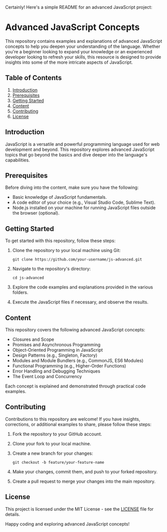 Certainly! Here's a simple README for an advanced JavaScript project:

# Advanced JavaScript Concepts

This repository contains examples and explanations of advanced JavaScript concepts to help you deepen your understanding of the language. Whether you're a beginner looking to expand your knowledge or an experienced developer looking to refresh your skills, this resource is designed to provide insights into some of the more intricate aspects of JavaScript.

## Table of Contents

1. [Introduction](#introduction)
2. [Prerequisites](#prerequisites)
3. [Getting Started](#getting-started)
4. [Content](#content)
5. [Contributing](#contributing)
6. [License](#license)

## Introduction

JavaScript is a versatile and powerful programming language used for web development and beyond. This repository explores advanced JavaScript topics that go beyond the basics and dive deeper into the language's capabilities.

## Prerequisites

Before diving into the content, make sure you have the following:

- Basic knowledge of JavaScript fundamentals.
- A code editor of your choice (e.g., Visual Studio Code, Sublime Text).
- Node.js installed on your machine for running JavaScript files outside the browser (optional).

## Getting Started

To get started with this repository, follow these steps:

1. Clone the repository to your local machine using Git:

   ```
   git clone https://github.com/your-username/js-advanced.git
   ```

2. Navigate to the repository's directory:

   ```
   cd js-advanced
   ```

3. Explore the code examples and explanations provided in the various folders.

4. Execute the JavaScript files if necessary, and observe the results.

## Content

This repository covers the following advanced JavaScript concepts:

- Closures and Scope
- Promises and Asynchronous Programming
- Object-Oriented Programming in JavaScript
- Design Patterns (e.g., Singleton, Factory)
- Modules and Module Bundlers (e.g., CommonJS, ES6 Modules)
- Functional Programming (e.g., Higher-Order Functions)
- Error Handling and Debugging Techniques
- The Event Loop and Concurrency

Each concept is explained and demonstrated through practical code examples.

## Contributing

Contributions to this repository are welcome! If you have insights, corrections, or additional examples to share, please follow these steps:

1. Fork the repository to your GitHub account.

2. Clone your fork to your local machine.

3. Create a new branch for your changes:

   ```
   git checkout -b feature/your-feature-name
   ```

4. Make your changes, commit them, and push to your forked repository.

5. Create a pull request to merge your changes into the main repository.

## License

This project is licensed under the MIT License - see the [LICENSE](LICENSE) file for details.

Happy coding and exploring advanced JavaScript concepts!
